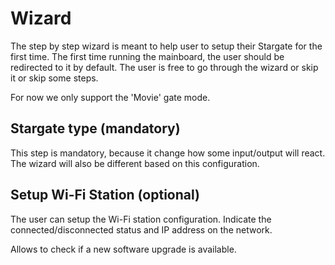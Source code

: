 # Wizard

The step by step wizard is meant to help user to setup their Stargate for the first time.
The first time running the mainboard, the user should be redirected to it by default.
The user is free to go through the wizard or skip it or skip some steps.

For now we only support the 'Movie' gate mode.

## Stargate type (mandatory)

This step is mandatory, because it change how some input/output will react. 
The wizard will also be different based on this configuration.

## Setup Wi-Fi Station (optional) 

The user can setup the Wi-Fi station configuration.
Indicate the connected/disconnected status and IP address on the network.

Allows to check if a new software upgrade is available.


